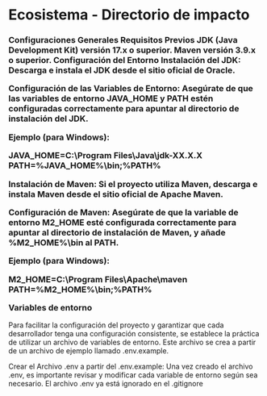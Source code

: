 <h1>Ecosistema - Directorio de impacto</h1>

<h3>Configuraciones Generales
Requisitos Previos
JDK (Java Development Kit) versión 17.x o superior.
Maven versión 3.9.x o superior.
Configuración del Entorno
Instalación del JDK: Descarga e instala el JDK desde el sitio oficial de Oracle.

Configuración de las Variables de Entorno: Asegúrate de que las variables de entorno JAVA_HOME y PATH estén configuradas correctamente para apuntar al directorio de instalación del JDK.

Ejemplo (para Windows):

JAVA_HOME=C:\Program Files\Java\jdk-XX.X.X PATH=%JAVA_HOME%\bin;%PATH%

Instalación de Maven: Si el proyecto utiliza Maven, descarga e instala Maven desde el sitio oficial de Apache Maven.

Configuración de Maven: Asegúrate de que la variable de entorno M2_HOME esté configurada correctamente para apuntar al directorio de instalación de Maven, y añade %M2_HOME%\bin al PATH.

Ejemplo (para Windows):

M2_HOME=C:\Program Files\Apache\maven PATH=%M2_HOME%\bin;%PATH%

Variables de entorno</h3>
Para facilitar la configuración del proyecto y garantizar que cada desarrollador tenga una configuración consistente, se establece la práctica de utilizar un archivo de variables de entorno. Este archivo se crea a partir de un archivo de ejemplo llamado .env.example.

Crear el Archivo .env a partir del .env.example:
Una vez creado el archivo .env, es importante revisar y modificar cada variable de entorno según sea necesario.
El archivo .env ya está ignorado en el .gitignore
